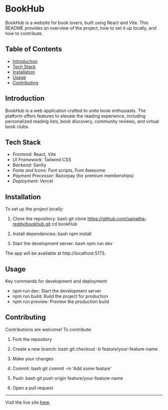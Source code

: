 # BookHub

BookHub is a website for book lovers, built using React and Vite. This README provides an overview of the project, how to set it up locally, and how to contribute.

## Table of Contents

- [Introduction](#introduction)
- [Tech Stack](#tech-stack)
- [Installation](#installation)
- [Usage](#usage)
- [Contributing](#contributing)
## Introduction

BookHub is a web application crafted to unite book enthusiasts. The platform offers features to elevate the reading experience, including personalized reading lists, book discovery, community reviews, and virtual book clubs.

## Tech Stack

- *Frontend*: React, Vite
- *UI Framework*: Tailwind CSS
- *Backend*: Sanity
- *Fonts and Icons*: Font scripts, Font Awesome
- *Payment Processor*: Razorpay (for premium memberships)
- *Deployment*: Vercel

## Installation

To set up the project locally:

1. Clone the repository:
   bash
   git clone https://github.com/sainatha-reddy/bookhub.git
   cd bookHub
   

2. Install dependencies:
   bash
   npm install
   

3. Start the development server:
   bash
   npm run dev
   

The app will be available at http://localhost:5173.

## Usage

Key commands for development and deployment:

- npm run dev: Start the development server
- npm run build: Build the project for production
- npm run preview: Preview the production build

## Contributing

Contributions are welcome! To contribute:

1. Fork the repository
2. Create a new branch:
   bash
   git checkout -b feature/your-feature-name
   
3. Make your changes
4. Commit:
   bash
   git commit -m 'Add some feature'
   
5. Push:
   bash
   git push origin feature/your-feature-name
   
6. Open a pull request
---

Visit the live site [here](https://book-hub-ivory.vercel.app/).
